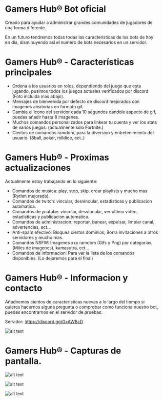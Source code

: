 # Gamers Hub® Bot oficial

Creado para ayudar a administrar grandes comunidades de jugadores de una forma diferente.

En un futuro tendremos todas todas las caracteristicas de los bots de hoy en dia,
disminuyendo asi el numero de bots necesarios en un servidor.

# Gamers Hub® - Características principales

- Ordena a los usuarios en roles, dependiendo del juego que esta jugando, pusimos todos los juegos actuales verificados por discord (Foto incluida mas abajo).
- Mensajes de bienvenida por defecto de discord mejorados con imagenes aleatorias en formato gif.
- Cambia el icono del servidor cada 10 segundos dandole aspecto de gif, puedes añadir hasta 8 imagenes.
- Muchos comandos personalizados para linkear tu cuenta y ver los stats de varios juegos. (actualmente solo Fortnite.)
- Cientos de comandos ramdom, para la diversion y entretenimiento del usuario. (8ball, poker, rolldice, ect..)

# Gamers Hub® - Proximas actualizaciones

Actualmente estoy trabajando en lo siguiente:

- Comandos de musica: play, stop, skip, crear playlists y mucho mas  (Rythm mejorado).
- Comandos de twitch: vincular, desvincular, estadisticas y publicacion automatica.
- Comandos de youtube: vincular, desvincular, ver ultimo video, estadisticas y publicacion automatica.
- Comandos de administracion: reportar, banear, expulsar, limpiar canal, advertencias, ect...
- Anti-spam efectivo: Bloquea ciertos dominios, Borra invitaciones a otros servidores y mucho mas.
- Comandos NSFW: Imagenes xxx ramdom (Gifs y Png) por categorias. (Miles de imagenes), kamasutra, ect...
- Comandos de informacion: Para ver la lista de los comandos disponibles. (Lo dejaremos para el final)

# Gamers Hub® - Informacion y contacto

Añadiremos cientos de caracteristicas nuevas a lo largo del tiempo
si quieres hacernos alguna pregunta o comprobar como funciona nuestro bot, puedes encontrarnos en el servidor de pruebas:

Servidor: https://discord.gg/GxAWBcD 

![alt text](https://img.shields.io/discord/333226505469689861.svg?style=for-the-badge)

# Gamers Hub® - Capturas de pantalla.

![alt text](https://admin.computechx.eu/plugins/discord/3120a5771b54e09c1573b363c3c5047c.png)

![alt text](https://admin.computechx.eu/plugins/discord/6a5004a6c89d935b749f2d8a3f3979cf.png)

![alt text](https://admin.computechx.eu/plugins/discord/f2d6317a5d7776367c5d66be0c85d59b.png)
